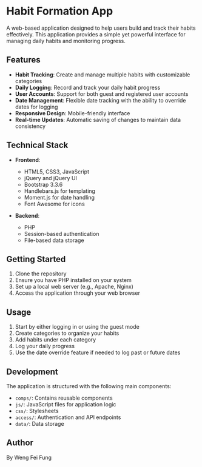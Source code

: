 # Habit Formation App

A web-based application designed to help users build and track their habits effectively. This application provides a simple yet powerful interface for managing daily habits and monitoring progress.

## Features

- **Habit Tracking**: Create and manage multiple habits with customizable categories
- **Daily Logging**: Record and track your daily habit progress
- **User Accounts**: Support for both guest and registered user accounts
- **Date Management**: Flexible date tracking with the ability to override dates for logging
- **Responsive Design**: Mobile-friendly interface
- **Real-time Updates**: Automatic saving of changes to maintain data consistency

## Technical Stack

- **Frontend**:
  - HTML5, CSS3, JavaScript
  - jQuery and jQuery UI
  - Bootstrap 3.3.6
  - Handlebars.js for templating
  - Moment.js for date handling
  - Font Awesome for icons

- **Backend**:
  - PHP
  - Session-based authentication
  - File-based data storage

## Getting Started

1. Clone the repository
2. Ensure you have PHP installed on your system
3. Set up a local web server (e.g., Apache, Nginx)
4. Access the application through your web browser

## Usage

1. Start by either logging in or using the guest mode
2. Create categories to organize your habits
3. Add habits under each category
4. Log your daily progress
5. Use the date override feature if needed to log past or future dates

## Development

The application is structured with the following main components:
- `comps/`: Contains reusable components
- `js/`: JavaScript files for application logic
- `css/`: Stylesheets
- `access/`: Authentication and API endpoints
- `data/`: Data storage

## Author

By Weng Fei Fung